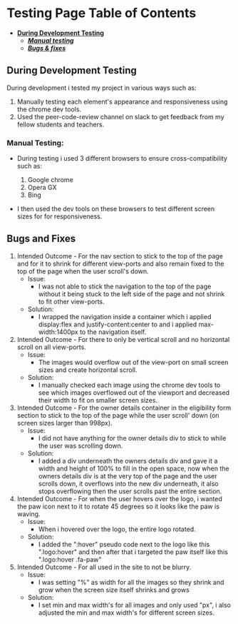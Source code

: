 # Testing Page Table of Contents

- [**During Development Testing**](#during-development-testing)
  - [**_Manual testing_**](#during-development-manual-testing)
  - [**_Bugs & fixes_**](#during-development-bugs-fixes)

## During Development Testing <a name="during-development-testing"></a>

During development i tested my project in various ways such as:

1. Manually testing each element's appearance and responsiveness using the chrome dev tools.
2. Used the peer-code-review channel on slack to get feedback from my fellow students and teachers.

### Manual Testing: <a name="during-development-manual-testing"></a>

- During testing i used 3 different browsers to ensure cross-compatibility such as:

  1. Google chrome
  2. Opera GX
  3. Bing

- I then used the dev tools on these browsers to test different screen sizes for for responsiveness.

## Bugs and Fixes <a name="during-development-bugs-fixes"></a>

1. Intended Outcome - For the nav section to stick to the top of the page and for it to shrink for different view-ports and also remain fixed to the top of the page when the user scroll's down.
   - Issue:
     - I was not able to stick the navigation to the top of the page without it being stuck to the left side of the page and not shrink to fit other view-ports.
   - Solution:
     - I wrapped the navigation inside a container which i applied display:flex and justify-content:center to and i applied max-width:1400px to the navigation itself.
2. Intended Outcome - For there to only be vertical scroll and no horizontal scroll on all view-ports.
   - Issue:
     - The images would overflow out of the view-port on small screen sizes and create horizontal scroll.
   - Solution:
     - I manually checked each image using the chrome dev tools to see which images overflowed out of the viewport and decreased their width to fit on smaller screen sizes.
3. Intended Outcome - For the owner details container in the eligibility form section to stick to the top of the page while the user scroll' down (on screen sizes larger than 998px).
   - Issue:
     - I did not have anything for the owner details div to stick to while the user was scrolling down.
   - Solution:
     - I added a div underneath the owners details div and gave it a width and height of 100% to fill in the open space, now when the owners details div is at the very top of the page and the user scrolls down, it overflows into the new div underneath, it also stops overflowing then the user scrolls past the entire section.
4. Intended Outcome - For when the user hovers over the logo, i wanted the paw icon next to it to rotate 45 degrees so it looks like the paw is waving.
   - Issue:
     - When i hovered over the logo, the entire logo rotated.
   - Solution:
     - I added the ":hover" pseudo code next to the logo like this ".logo:hover" and then after that i targeted the paw itself like this ".logo:hover .fa-paw"
5. Intended Outcome - For all used in the site to not be blurry.
   - Issue:
     - I was setting "%" as width for all the images so they shrink and grow when the screen size itself shrinks and grows
   - Solution:
     - I set min and max width's for all images and only used "px", i also adjusted the min and max width's for different screen sizes.
